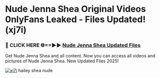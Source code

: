 # Nude Jenna Shea Original Videos 0nlyFans Leaked - Files Updated! (xj7i)

<h3>🔴 CLICK HERE 🌐==►► <a href="https://tinyurl.com/4mcuefdz" rel="nofollow">Nude Jenna Shea Updated Files</a></h3>

Get Nude Jenna Shea and all content. Now you can access all videos and pictures of Nude Jenna Shea. New Updated Files 2025!

[![xj7i](https://i.imgur.com/StAQSOY.gif)](https://tinyurl.com/4mcuefdz)
hailey shea nude